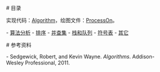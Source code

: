 # 目录

实现代码：[Algorithm](https://github.com/CyC2018/Algorithm)，绘图文件：[ProcessOn](https://www.processon.com/view/link/5a3e4c1ee4b0ce9ffea8c727)。


- [算法分析](notes/算法%20-%20算法分析.md)
- [排序](notes/算法%20-%20排序.md)
- [并查集](notes/算法%20-%20并查集.md)
- [栈和队列](notes/算法%20-%20栈和队列.md)
- [符号表](notes/算法%20-%20符号表.md)
- [其它](notes/算法%20-%20其它.md)

# 参考资料

- Sedgewick, Robert, and Kevin Wayne. _Algorithms_. Addison-Wesley Professional, 2011.
